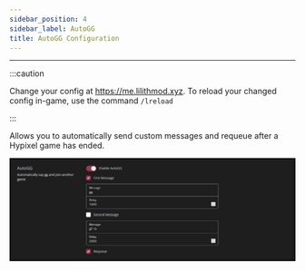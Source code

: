 ```yaml
---
sidebar_position: 4
sidebar_label: AutoGG
title: AutoGG Configuration
---
```


---

:::caution

Change your config at https://me.lilithmod.xyz. To reload your changed config in-game, use the command `/lreload`

:::

Allows you to automatically send custom messages and requeue after a Hypixel game has ended.

![AutoGG](./autogg.png)